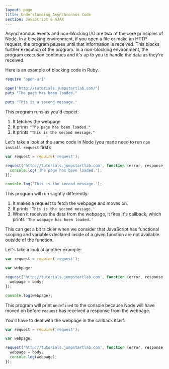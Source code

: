 ```yaml
---
layout: page
title: Understanding Asynchronous Code
section: JavaScript & AJAX
---
```


Asynchronous events and non-blocking I/O are two of the core principles of Node. In a blocking environment, if you open a file or make an HTTP request, the program pauses until that information is received. This blocks further execution of the program. In a non-blocking environment, the program execution continues and it's up to you to handle the data as they're received.

Here is an example of blocking code in Ruby.

```rb
require 'open-uri'

open("http://tutorials.jumpstartlab.com/")
puts "The page has been loaded."

puts "This is a second message."
```

This program runs as you'd expect:

1. It fetches the webpage
2. It prints `"The page has been loaded."`
3. It prints `"This is the second message."`

Let's take a look at the same code in Node (you made need to run `npm install request` first):

```js
var request = require('request');

request('http://tutorials.jumpstartlab.com', function (error, response, body) {
  console.log('The page has been loaded.');
});

console.log('This is the second message.');
```

This program will run slightly differently:

1. It makes a request to fetch the webpage and moves on.
2. It prints `'This is the second message.'`
3. When it receives the data from the webpage, it fires it's callback, which prints `'The webpage has been loaded.'`

This can get a bit trickier when we consider that JavaScript has functional scoping and variables declared inside of a given function are not available outside of the function.

Let's take a look at another example:

```js
var request = require('request');

var webpage;

request('http://tutorials.jumpstartlab.com', function (error, response, body) {
  webpage = body;
});

console.log(webpage);
```

This program will print `undefined` to the console because Node will have moved on before `request` has received a response from the webpage.

You'll have to deal with the webpage in the callback itself:

```js
var request = require('request');

var webpage;

request('http://tutorials.jumpstartlab.com', function (error, response, body) {
  webpage = body;
  console.log(webpage);
});
```
